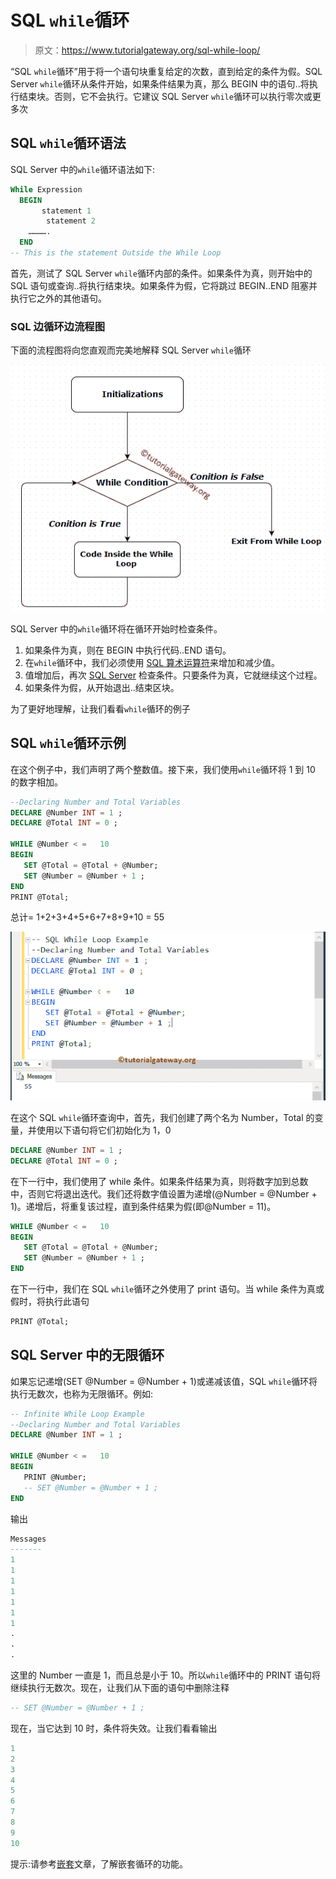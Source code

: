 # SQL `while`循环

> 原文：<https://www.tutorialgateway.org/sql-while-loop/>

“SQL `while`循环”用于将一个语句块重复给定的次数，直到给定的条件为假。SQL Server `while`循环从条件开始，如果条件结果为真，那么 BEGIN 中的语句..将执行结束块。否则，它不会执行。它建议 SQL Server `while`循环可以执行零次或更多次

## SQL `while`循环语法

SQL Server 中的`while`循环语法如下:

```sql
While Expression
  BEGIN
       statement 1
        statement 2
    ………….
  END
-- This is the statement Outside the While Loop
```

首先，测试了 SQL Server `while`循环内部的条件。如果条件为真，则开始中的 SQL 语句或查询..将执行结束块。如果条件为假，它将跳过 BEGIN..END 阻塞并执行它之外的其他语句。

### SQL 边循环边流程图

下面的流程图将向您直观而完美地解释 SQL Server `while`循环

![SQL WHILE LOOP FLOW CHART](img/fc6591b1ef92aecb920fd66ac7daad56.png)

SQL Server 中的`while`循环将在循环开始时检查条件。

1.  如果条件为真，则在 BEGIN 中执行代码..END 语句。
2.  在`while`循环中，我们必须使用 [SQL 算术运算符](https://www.tutorialgateway.org/sql-arithmetic-operators/)来增加和减少值。
3.  值增加后，再次 [SQL Server](https://www.tutorialgateway.org/sql/) 检查条件。只要条件为真，它就继续这个过程。
4.  如果条件为假，从开始退出..结束区块。

为了更好地理解，让我们看看`while`循环的例子

## SQL `while`循环示例

在这个例子中，我们声明了两个整数值。接下来，我们使用`while`循环将 1 到 10 的数字相加。

```sql
--Declaring Number and Total Variables
DECLARE @Number INT = 1 ;
DECLARE @Total INT = 0 ;

WHILE @Number < =   10
BEGIN
   SET @Total = @Total + @Number;
   SET @Number = @Number + 1 ;
END
PRINT @Total;
```

总计= 1+2+3+4+5+6+7+8+9+10 = 55

![SQL While Loop 1](img/3d05ad77aff8c0f9e19931377f4a4881.png)

在这个 SQL `while`循环查询中，首先，我们创建了两个名为 Number，Total 的变量，并使用以下语句将它们初始化为 1，0

```sql
DECLARE @Number INT = 1 ;
DECLARE @Total INT = 0 ;
```

在下一行中，我们使用了 while 条件。如果条件结果为真，则将数字加到总数中，否则它将退出迭代。我们还将数字值设置为递增(@Number = @Number + 1)。递增后，将重复该过程，直到条件结果为假(即@Number = 11)。

```sql
WHILE @Number < =   10
BEGIN
   SET @Total = @Total + @Number;
   SET @Number = @Number + 1 ;
END
```

在下一行中，我们在 SQL `while`循环之外使用了 print 语句。当 while 条件为真或假时，将执行此语句

```sql
PRINT @Total;
```

## SQL Server 中的无限循环

如果忘记递增(SET @Number = @Number + 1)或递减该值，SQL `while`循环将执行无数次，也称为无限循环。例如:

```sql
-- Infinite While Loop Example
--Declaring Number and Total Variables
DECLARE @Number INT = 1 ;

WHILE @Number < =   10
BEGIN
   PRINT @Number;
   -- SET @Number = @Number + 1 ;
END
```

输出

```sql
Messages
-------
1
1
1
1
1
1
1
.
.
.
```

这里的 Number 一直是 1，而且总是小于 10。所以`while`循环中的 PRINT 语句将继续执行无数次。现在，让我们从下面的语句中删除注释

```sql
-- SET @Number = @Number + 1 ;
```

现在，当它达到 10 时，条件将失效。让我们看看输出

```sql
1
2
3
4
5
6
7
8
9
10
```

提示:请参考[嵌套](https://www.tutorialgateway.org/nested-sql-while-loop/)文章，了解嵌套循环的功能。